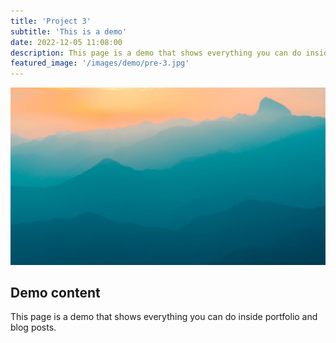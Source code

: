 ```yaml
---
title: 'Project 3'
subtitle: 'This is a demo'
date: 2022-12-05 11:08:00
description: This page is a demo that shows everything you can do inside portfolio and blog posts.
featured_image: '/images/demo/pre-3.jpg'
---
```


![](/images/demo/demo-landscape.jpg)

## Demo content

This page is a demo that shows everything you can do inside portfolio and blog posts.
